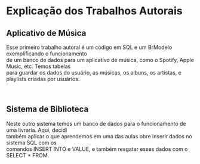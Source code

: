 <div>
<h1>Explicação dos Trabalhos Autorais</h1>
<h2>Aplicativo de Música</h2>
<p>Esse primeiro trabalho autoral é um código em SQL e um BrModelo exemplificando o funcionamento<br>de um banco de dados para um aplicativo de música, como o Spotify, Apple Music, etc. Temos tabelas<br>para guardar os dados do usuário, as músicas, os albuns, os artistas, e playlists criadas por usuários.</p><br>
<h2>Sistema de Biblioteca</h2>
<p>Neste outro sistema temos um banco de dados para o funcionamento de uma livraria. Aqui, decidi<br>também aplicar o que aprendemos em uma das aulas obre inserir dados no sistema SQL com os<br>comandos INSERT INTO e VALUE, e também resgatar esses dados com o SELECT * FROM.</p>
